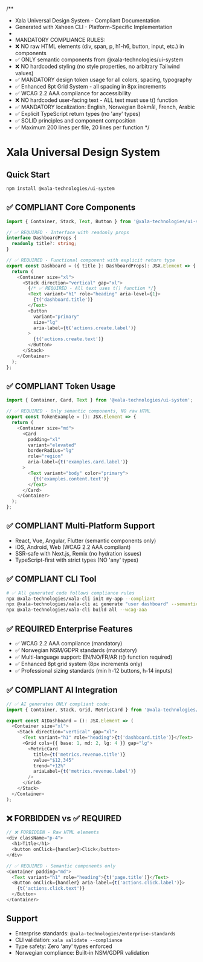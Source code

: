 /**
 * Xala Universal Design System - Compliant Documentation
 * Generated with Xaheen CLI - Platform-Specific Implementation
 * 
 * MANDATORY COMPLIANCE RULES:
 * ❌ NO raw HTML elements (div, span, p, h1-h6, button, input, etc.) in components
 * ✅ ONLY semantic components from @xala-technologies/ui-system
 * ❌ NO hardcoded styling (no style properties, no arbitrary Tailwind values)
 * ✅ MANDATORY design token usage for all colors, spacing, typography
 * ✅ Enhanced 8pt Grid System - all spacing in 8px increments
 * ✅ WCAG 2.2 AAA compliance for accessibility
 * ❌ NO hardcoded user-facing text - ALL text must use t() function
 * ✅ MANDATORY localization: English, Norwegian Bokmål, French, Arabic
 * ✅ Explicit TypeScript return types (no 'any' types)
 * ✅ SOLID principles and component composition
 * ✅ Maximum 200 lines per file, 20 lines per function
 */

# Xala Universal Design System

## Quick Start

```bash
npm install @xala-technologies/ui-system
```

## ✅ COMPLIANT Core Components

```typescript
import { Container, Stack, Text, Button } from '@xala-technologies/ui-system';

// ✅ REQUIRED - Interface with readonly props
interface DashboardProps {
  readonly title?: string;
}

// ✅ REQUIRED - Functional component with explicit return type
export const Dashboard = ({ title }: DashboardProps): JSX.Element => {
  return (
    <Container size="xl">
      <Stack direction="vertical" gap="xl">
        {/* ✅ REQUIRED - All text uses t() function */}
        <Text variant="h1" role="heading" aria-level={1}>
          {t('dashboard.title')}
        </Text>
        <Button 
          variant="primary" 
          size="lg"
          aria-label={t('actions.create.label')}
        >
          {t('actions.create.text')}
        </Button>
      </Stack>
    </Container>
  );
};
```

## ✅ COMPLIANT Token Usage

```typescript
import { Container, Card, Text } from '@xala-technologies/ui-system';

// ✅ REQUIRED - Only semantic components, NO raw HTML
export const TokenExample = (): JSX.Element => {
  return (
    <Container size="md">
      <Card 
        padding="xl" 
        variant="elevated"
        borderRadius="lg"
        role="region"
        aria-label={t('examples.card.label')}
      >
        <Text variant="body" color="primary">
          {t('examples.content.text')}
        </Text>
      </Card>
    </Container>
  );
};
```

## ✅ COMPLIANT Multi-Platform Support

- React, Vue, Angular, Flutter (semantic components only)
- iOS, Android, Web (WCAG 2.2 AAA compliant)
- SSR-safe with Next.js, Remix (no hydration issues)
- TypeScript-first with strict types (NO 'any' types)

## ✅ COMPLIANT CLI Tool

```bash
# ✅ All generated code follows compliance rules
npx @xala-technologies/xala-cli init my-app --compliant
npx @xala-technologies/xala-cli ai generate "user dashboard" --semantic-only
npx @xala-technologies/xala-cli build all --wcag-aaa
```

## ✅ REQUIRED Enterprise Features

- ✅ WCAG 2.2 AAA compliance (mandatory)
- ✅ Norwegian NSM/GDPR standards (mandatory)
- ✅ Multi-language support: EN/NO/FR/AR (t() function required)
- ✅ Enhanced 8pt grid system (8px increments only)
- ✅ Professional sizing standards (min h-12 buttons, h-14 inputs)

## ✅ COMPLIANT AI Integration

```typescript
// ✅ AI generates ONLY compliant code:
import { Container, Stack, Grid, MetricCard } from '@xala-technologies/ui-system';

export const AIDashboard = (): JSX.Element => (
  <Container size="xl">
    <Stack direction="vertical" gap="xl">
      <Text variant="h1" role="heading">{t('dashboard.title')}</Text>
      <Grid cols={{ base: 1, md: 2, lg: 4 }} gap="lg">
        <MetricCard 
          title={t('metrics.revenue.title')}
          value="$12,345"
          trend="+12%"
          ariaLabel={t('metrics.revenue.label')}
        />
      </Grid>
    </Stack>
  </Container>
);
```

## ❌ FORBIDDEN vs ✅ REQUIRED

```typescript
// ❌ FORBIDDEN - Raw HTML elements
<div className="p-4">
  <h1>Title</h1>
  <button onClick={handler}>Click</button>
</div>

// ✅ REQUIRED - Semantic components only
<Container padding="md">
  <Text variant="h1" role="heading">{t('page.title')}</Text>
  <Button onClick={handler} aria-label={t('actions.click.label')}>
    {t('actions.click.text')}
  </Button>
</Container>
```

## Support

- Enterprise standards: `@xala-technologies/enterprise-standards`
- CLI validation: `xala validate --compliance`
- Type safety: Zero 'any' types enforced
- Norwegian compliance: Built-in NSM/GDPR validation